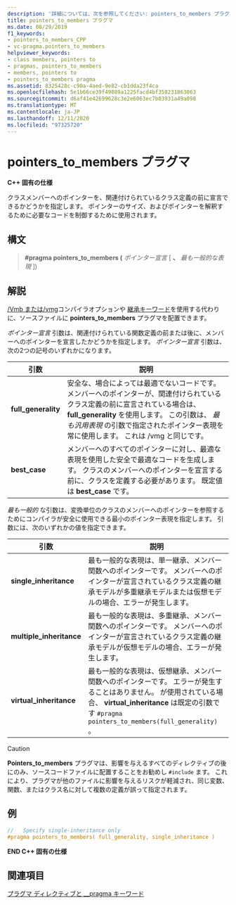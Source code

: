 ```yaml
---
description: '詳細については、次を参照してください: pointers_to_members プラグマ'
title: pointers_to_members プラグマ
ms.date: 08/29/2019
f1_keywords:
- pointers_to_members_CPP
- vc-pragma.pointers_to_members
helpviewer_keywords:
- class members, pointers to
- pragmas, pointers_to_members
- members, pointers to
- pointers_to_members pragma
ms.assetid: 8325428c-c90a-4aed-9e82-cb1dda23f4ca
ms.openlocfilehash: 5e1b66ce39f49889a1225facd4bf358231863063
ms.sourcegitcommit: d6af41e42699628c3e2e6063ec7b03931a49a098
ms.translationtype: MT
ms.contentlocale: ja-JP
ms.lasthandoff: 12/11/2020
ms.locfileid: "97325720"
---
```

# <a name="pointers_to_members-pragma"></a>pointers_to_members プラグマ

**C++ 固有の仕様**

クラスメンバーへのポインターを、関連付けられているクラス定義の前に宣言できるかどうかを指定します。 ポインターのサイズ、およびポインターを解釈するために必要なコードを制御するために使用されます。

## <a name="syntax"></a>構文

> **#pragma pointers_to_members (** *ポインター宣言* [ **、** *最も一般的な表現* ])

## <a name="remarks"></a>解説

[/Vmb または/vmg](../build/reference/vmb-vmg-representation-method.md)コンパイラオプションや [継承キーワード](../cpp/inheritance-keywords.md)を使用する代わりに、ソースファイルに **pointers_to_members** プラグマを配置できます。

*ポインター宣言* 引数は、関連付けられている関数定義の前または後に、メンバーへのポインターを宣言したかどうかを指定します。 *ポインター宣言* 引数は、次の2つの記号のいずれかになります。

| 引数 | 説明 |
|--------------|--------------|
| **full_generality** | 安全な、場合によっては最適でないコードです。 メンバーへのポインターが、関連付けられているクラス定義の前に宣言されている場合は、 **full_generality** を使用します。 この引数は、 *最も汎用表現* の引数で指定されたポインター表現を常に使用します。 これは /vmg と同じです。 |
| **best_case** | メンバーへのすべてのポインターに対し、最適な表現を使用した安全で最適なコードを生成します。 クラスのメンバーへのポインターを宣言する前に、クラスを定義する必要があります。 既定値は **best_case** です。 |

*最も一般的* な引数は、変換単位のクラスのメンバーへのポインターを参照するためにコンパイラが安全に使用できる最小のポインター表現を指定します。 引数には、次のいずれかの値を指定できます。

| 引数 | 説明 |
|--------------|--------------|
| **single_inheritance** | 最も一般的な表現は、単一継承、メンバー関数へのポインターです。 メンバーへのポインターが宣言されているクラス定義の継承モデルが多重継承モデルまたは仮想モデルの場合、エラーが発生します。 |
| **multiple_inheritance** | 最も一般的な表現は、多重継承、メンバー関数へのポインターです。 メンバーへのポインターが宣言されているクラス定義の継承モデルが仮想モデルの場合、エラーが発生します。 |
| **virtual_inheritance** | 最も一般的な表現は、仮想継承、メンバー関数へのポインターです。 エラーが発生することはありません。 が使用されている場合、 **virtual_inheritance** は既定の引数です `#pragma pointers_to_members(full_generality)` 。 |

> [!CAUTION]
> **Pointers_to_members** プラグマは、影響を与えるすべてのディレクティブの後にのみ、ソースコードファイルに配置することをお勧めし `#include` ます。 これにより、プラグマが他のファイルに影響を与えるリスクが軽減され、同じ変数、関数、またはクラス名に対して複数の定義が誤って指定されます。

## <a name="example"></a>例

```cpp
//   Specify single-inheritance only
#pragma pointers_to_members( full_generality, single_inheritance )
```

**END C++ 固有の仕様**

## <a name="see-also"></a>関連項目

[プラグマ ディレクティブと __pragma キーワード](../preprocessor/pragma-directives-and-the-pragma-keyword.md)
